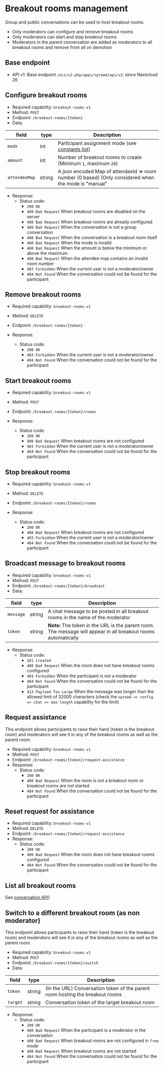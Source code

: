 # Breakout rooms management

Group and public conversations can be used to host breakout rooms.

* Only moderators can configure and remove breakout rooms
* Only moderators can start and stop breakout rooms
* Moderators in the parent conversation are added as moderators to all breakout rooms and remove from all on demotion

## Base endpoint

* API v1: Base endpoint `/ocs/v2.php/apps/spreed/api/v1`: since Nextcloud 26

## Configure breakout rooms

* Required capability: `breakout-rooms-v1`
* Method: `POST`
* Endpoint: `/breakout-rooms/{token}`
* Data:

| field         | type   | Description                                                                                          |
|---------------|--------|------------------------------------------------------------------------------------------------------|
| `mode`        | int    | Participant assignment mode (see [constants list](constants.md#breakout-room-modes))                 |
| `amount`      | int    | Number of breakout rooms to create (Minimum `1`, maximum `20`)                                       |
| `attendeeMap` | string | A json encoded Map of attendeeId => room number (0 based) (Only considered when the mode is "manual" |

* Response:
    - Status code:
        + `200 OK`
        + `400 Bad Request` When breakout rooms are disabled on the server
        + `400 Bad Request` When breakout rooms are already configured
        + `400 Bad Request` When the conversation is not a group conversation
        + `400 Bad Request` When the conversation is a breakout room itself
        + `400 Bad Request` When the mode is invalid
        + `400 Bad Request` When the amount is below the minimum or above the maximum
        + `400 Bad Request` When the attendee map contains an invalid room number
        + `403 Forbidden` When the current user is not a moderator/owner
        + `404 Not Found` When the conversation could not be found for the participant

## Remove breakout rooms

* Required capability: `breakout-rooms-v1`
* Method: `DELETE`
* Endpoint: `/breakout-rooms/{token}`

* Response:
    - Status code:
        + `200 OK`
        + `403 Forbidden` When the current user is not a moderator/owner
        + `404 Not Found` When the conversation could not be found for the participant

## Start breakout rooms

* Required capability: `breakout-rooms-v1`
* Method: `POST`
* Endpoint: `/breakout-rooms/{token}/rooms`

* Response:
	- Status code:
		+ `200 OK`
		+ `400 Bad Request` When breakout rooms are not configured
		+ `403 Forbidden` When the current user is not a moderator/owner
		+ `404 Not Found` When the conversation could not be found for the participant

## Stop breakout rooms

* Required capability: `breakout-rooms-v1`
* Method: `DELETE`
* Endpoint: `/breakout-rooms/{token}/rooms`

* Response:
	- Status code:
		+ `200 OK`
		+ `400 Bad Request` When breakout rooms are not configured
		+ `403 Forbidden` When the current user is not a moderator/owner
		+ `404 Not Found` When the conversation could not be found for the participant

## Broadcast message to breakout rooms

* Required capability: `breakout-rooms-v1`
* Method: `POST`
* Endpoint: `/breakout-rooms/{token}/broadcast`
* Data:

| field     | type   | Description                                                                                                    |
|-----------|--------|----------------------------------------------------------------------------------------------------------------|
| `message` | string | A chat message to be posted in all breakout rooms in the name of the moderator                                 |
| `token`   | string | **Note:** The token in the URL is the parent room. The message will appear in all breakout rooms automatically |

* Response:
	- Status code:
		+ `201 Created`
		+ `400 Bad Request` When the room does not have breakout rooms configured
		+ `403 Forbidden` When the participant is not a moderator
		+ `404 Not Found` When the conversation could not be found for the participant
		+ `413 Payload Too Large` When the message was longer than the allowed limit of 32000 characters (check the `spreed => config => chat => max-length` capability for the limit)

## Request assistance

This endpoint allows participants to raise their hand (token is the breakout room) and moderators will see it in any of the breakout rooms as well as the parent room.

* Required capability: `breakout-rooms-v1`
* Method: `POST`
* Endpoint: `/breakout-rooms/{token}/request-assistance`
* Response:
	- Status code:
		+ `200 OK`
		+ `400 Bad Request` When the room is not a breakout room or breakout rooms are not started
		+ `404 Not Found` When the conversation could not be found for the participant

## Reset request for assistance

* Required capability: `breakout-rooms-v1`
* Method: `DELETE`
* Endpoint: `/breakout-rooms/{token}/request-assistance`
* Response:
	- Status code:
		+ `200 OK`
		+ `400 Bad Request` When the room does not have breakout rooms configured
		+ `404 Not Found` When the conversation could not be found for the participant

## List all breakout rooms

See [conversation API](conversation.md#get-breakout-rooms))

## Switch to a different breakout room (as non moderator)

This endpoint allows participants to raise their hand (token is the breakout room) and moderators will see it in any of the breakout rooms as well as the parent room.

* Required capability: `breakout-rooms-v1`
* Method: `POST`
* Endpoint: `/breakout-rooms/{token}/switch`
* Data:

| field    | type   | Description                                                                   |
|----------|--------|-------------------------------------------------------------------------------|
| `token`  | string | (In the URL) Conversation token of the parent room hosting the breakout rooms |
| `target` | string | Conversation token of the target breakout room                                |

* Response:
	- Status code:
		+ `200 OK`
		+ `400 Bad Request` When the participant is a moderator in the conversation
		+ `400 Bad Request` When breakout rooms are not configured in `free` mode
		+ `400 Bad Request` When breakout rooms are not started
		+ `404 Not Found` When the conversation could not be found for the participant
